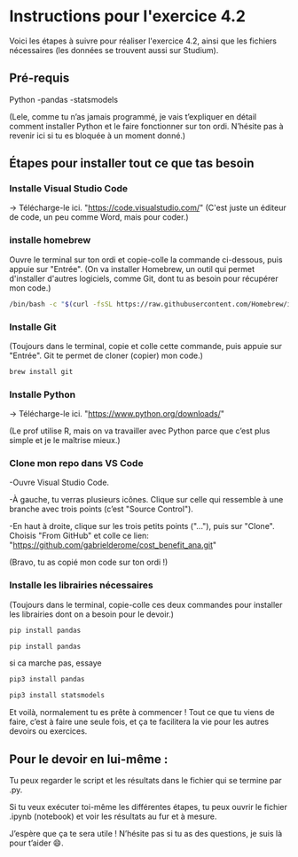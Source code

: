 # Instructions pour l'exercice 4.2

Voici les étapes à suivre pour réaliser l'exercice 4.2, ainsi que les fichiers nécessaires (les données se trouvent aussi sur Studium).

## Pré-requis

Python
  -pandas
  -statsmodels


(Lele, comme tu n’as jamais programmé, je vais t’expliquer en détail comment installer Python et le faire fonctionner sur ton ordi. N’hésite pas à revenir ici si tu es bloquée à un moment donné.)

## Étapes pour installer tout ce que tas besoin
### Installe Visual Studio Code
-> Télécharge-le ici. "https://code.visualstudio.com/"
(C'est juste un éditeur de code, un peu comme Word, mais pour coder.)

### installe homebrew
Ouvre le terminal sur ton ordi et copie-colle la commande ci-dessous, puis appuie sur "Entrée".
(On va installer Homebrew, un outil qui permet d'installer d'autres logiciels, comme Git, dont tu as besoin pour récupérer mon code.)

```bash
/bin/bash -c "$(curl -fsSL https://raw.githubusercontent.com/Homebrew/install/HEAD/install.sh)"
```

### Installe Git
(Toujours dans le terminal, copie et colle cette commande, puis appuie sur "Entrée". Git te permet de cloner (copier) mon code.)

```bash
brew install git
```

### Installe Python
-> Télécharge-le ici. "https://www.python.org/downloads/"

(Le prof utilise R, mais on va travailler avec Python parce que c’est plus simple et je le maîtrise mieux.)
### Clone mon repo dans VS Code
-Ouvre Visual Studio Code.

-À gauche, tu verras plusieurs icônes. Clique sur celle qui ressemble à une branche avec trois points (c’est "Source Control").

-En haut à droite, clique sur les trois petits points ("..."), puis sur "Clone". Choisis "From GitHub" et colle ce lien:
"https://github.com/gabrielderome/cost_benefit_ana.git"

(Bravo, tu as copié mon code sur ton ordi !)

### Installe les librairies nécessaires
(Toujours dans le terminal, copie-colle ces deux commandes pour installer les librairies dont on a besoin pour le devoir.)
```bash
pip install pandas
```

```bash
pip install pandas
```

si ca marche pas, essaye

```bash
pip3 install pandas
```

```bash
pip3 install statsmodels
```

Et voilà, normalement tu es prête à commencer ! Tout ce que tu viens de faire, c’est à faire une seule fois, et ça te facilitera la vie pour les autres devoirs ou exercices.

## Pour le devoir en lui-même :
Tu peux regarder le script et les résultats dans le fichier qui se termine par .py.

Si tu veux exécuter toi-même les différentes étapes, tu peux ouvrir le fichier .ipynb (notebook) et voir les résultats au fur et à mesure.

J’espère que ça te sera utile ! N’hésite pas si tu as des questions, je suis là pour t’aider 😄.
